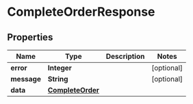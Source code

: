 
# CompleteOrderResponse

## Properties
Name | Type | Description | Notes
------------ | ------------- | ------------- | -------------
**error** | **Integer** |  |  [optional]
**message** | **String** |  |  [optional]
**data** | [**CompleteOrder**](CompleteOrder.md) |  | 



